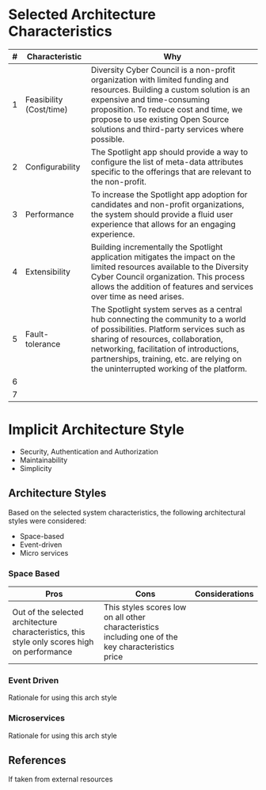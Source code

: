 # Selected Architecture Characteristics

#|Characteristic|Why
-----|--------------|---
1|Feasibility (Cost/time)| Diversity Cyber Council is a non-profit organization with limited funding and resources. Building a custom solution is an expensive and time-consuming proposition. To reduce cost and time, we propose to use existing Open Source solutions and third-party services where possible.
2|Configurability| The Spotlight app should provide a way to configure the list of meta-data attributes specific to the offerings that are relevant to the non-profit.
3|Performance| To increase the Spotlight app adoption for candidates and non-profit organizations, the system should provide a fluid user experience that allows for an engaging experience. 
4|Extensibility| Building incrementally the Spotlight application mitigates the impact on the limited resources available to the Diversity Cyber Council organization. This process allows the addition of features and services over time as need arises.
5|Fault-tolerance| The Spotlight system serves as a central hub connecting the community to a world of possibilities.  Platform services such as sharing of resources, collaboration, networking, facilitation of introductions, partnerships, training, etc. are relying on the uninterrupted working of the platform.  
6||
7||

# Implicit Architecture Style
* Security, Authentication and Authorization
* Maintainability
* Simplicity


## Architecture Styles

Based on the selected system characteristics, the following architectural styles were considered:
* Space-based
* Event-driven
* Micro services

### Space Based
Pros|Cons|Considerations
-----|--------------|---
Out of the selected architecture characteristics, this style only scores high on performance | This styles scores low on all other characteristics including one of the key characteristics price
### Event Driven
Rationale for using this arch style

### Microservices
Rationale for using this arch style

## References
If taken from external resources